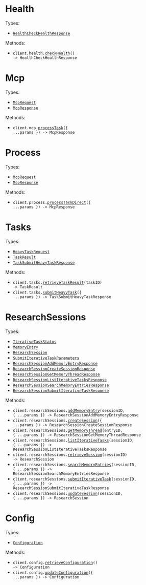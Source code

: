 # Health

Types:

- <code><a href="./src/resources/health.ts">HealthCheckHealthResponse</a></code>

Methods:

- <code title="get /health">client.health.<a href="./src/resources/health.ts">checkHealth</a>() -> HealthCheckHealthResponse</code>

# Mcp

Types:

- <code><a href="./src/resources/mcp.ts">McpRequest</a></code>
- <code><a href="./src/resources/mcp.ts">McpResponse</a></code>

Methods:

- <code title="post /mcp">client.mcp.<a href="./src/resources/mcp.ts">processTask</a>({ ...params }) -> McpResponse</code>

# Process

Types:

- <code><a href="./src/resources/process.ts">McpRequest</a></code>
- <code><a href="./src/resources/process.ts">McpResponse</a></code>

Methods:

- <code title="post /process">client.process.<a href="./src/resources/process.ts">processTaskDirect</a>({ ...params }) -> McpResponse</code>

# Tasks

Types:

- <code><a href="./src/resources/tasks.ts">HeavyTaskRequest</a></code>
- <code><a href="./src/resources/tasks.ts">TaskResult</a></code>
- <code><a href="./src/resources/tasks.ts">TaskSubmitHeavyTaskResponse</a></code>

Methods:

- <code title="get /tasks/{taskId}">client.tasks.<a href="./src/resources/tasks.ts">retrieveTaskResult</a>(taskID) -> TaskResult</code>
- <code title="post /tasks/heavy">client.tasks.<a href="./src/resources/tasks.ts">submitHeavyTask</a>({ ...params }) -> TaskSubmitHeavyTaskResponse</code>

# ResearchSessions

Types:

- <code><a href="./src/resources/research-sessions.ts">IterativeTaskStatus</a></code>
- <code><a href="./src/resources/research-sessions.ts">MemoryEntry</a></code>
- <code><a href="./src/resources/research-sessions.ts">ResearchSession</a></code>
- <code><a href="./src/resources/research-sessions.ts">SubmitIterativeTaskParameters</a></code>
- <code><a href="./src/resources/research-sessions.ts">ResearchSessionAddMemoryEntryResponse</a></code>
- <code><a href="./src/resources/research-sessions.ts">ResearchSessionCreateSessionResponse</a></code>
- <code><a href="./src/resources/research-sessions.ts">ResearchSessionGetMemoryThreadResponse</a></code>
- <code><a href="./src/resources/research-sessions.ts">ResearchSessionListIterativeTasksResponse</a></code>
- <code><a href="./src/resources/research-sessions.ts">ResearchSessionSearchMemoryEntriesResponse</a></code>
- <code><a href="./src/resources/research-sessions.ts">ResearchSessionSubmitIterativeTaskResponse</a></code>

Methods:

- <code title="post /research-sessions/{sessionId}/memory">client.researchSessions.<a href="./src/resources/research-sessions.ts">addMemoryEntry</a>(sessionID, { ...params }) -> ResearchSessionAddMemoryEntryResponse</code>
- <code title="post /research-sessions">client.researchSessions.<a href="./src/resources/research-sessions.ts">createSession</a>({ ...params }) -> ResearchSessionCreateSessionResponse</code>
- <code title="get /research-sessions/{sessionId}/memory/{entryId}/thread">client.researchSessions.<a href="./src/resources/research-sessions.ts">getMemoryThread</a>(entryID, { ...params }) -> ResearchSessionGetMemoryThreadResponse</code>
- <code title="get /research-sessions/{sessionId}/iterative-tasks">client.researchSessions.<a href="./src/resources/research-sessions.ts">listIterativeTasks</a>(sessionID, { ...params }) -> ResearchSessionListIterativeTasksResponse</code>
- <code title="get /research-sessions/{sessionId}">client.researchSessions.<a href="./src/resources/research-sessions.ts">retrieveSession</a>(sessionID) -> ResearchSession</code>
- <code title="get /research-sessions/{sessionId}/memory">client.researchSessions.<a href="./src/resources/research-sessions.ts">searchMemoryEntries</a>(sessionID, { ...params }) -> ResearchSessionSearchMemoryEntriesResponse</code>
- <code title="post /research-sessions/{sessionId}/iterative-tasks">client.researchSessions.<a href="./src/resources/research-sessions.ts">submitIterativeTask</a>(sessionID, { ...params }) -> ResearchSessionSubmitIterativeTaskResponse</code>
- <code title="put /research-sessions/{sessionId}">client.researchSessions.<a href="./src/resources/research-sessions.ts">updateSession</a>(sessionID, { ...params }) -> ResearchSession</code>

# Config

Types:

- <code><a href="./src/resources/config.ts">Configuration</a></code>

Methods:

- <code title="get /config">client.config.<a href="./src/resources/config.ts">retrieveConfiguration</a>() -> Configuration</code>
- <code title="put /config">client.config.<a href="./src/resources/config.ts">updateConfiguration</a>({ ...params }) -> Configuration</code>

